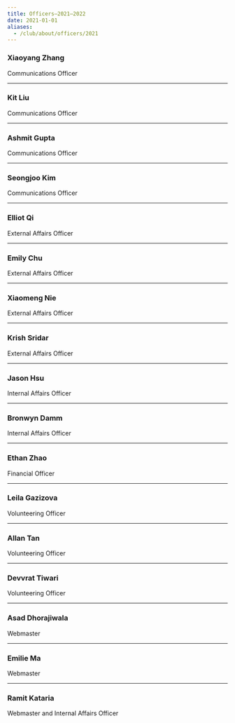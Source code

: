 ```yaml
---
title: Officers—2021–2022 
date: 2021-01-01
aliases:
  - /club/about/officers/2021
---
```


### Xiaoyang Zhang

Communications Officer

---

### Kit Liu

Communications Officer

---

### Ashmit Gupta

Communications Officer

---

### Seongjoo Kim

Communications Officer

---

### Elliot Qi

External Affairs Officer

---

### Emily Chu

External Affairs Officer

---

### Xiaomeng Nie

External Affairs Officer

---

### Krish Sridar

External Affairs Officer

---

### Jason Hsu

Internal Affairs Officer

---

### Bronwyn Damm

Internal Affairs Officer

---

### Ethan Zhao

Financial Officer

---

### Leila Gazizova

Volunteering Officer

---

### Allan Tan

Volunteering Officer

---

### Devvrat Tiwari

Volunteering Officer

---

### Asad Dhorajiwala

Webmaster

---

### Emilie Ma

Webmaster

---

### Ramit Kataria

Webmaster and Internal Affairs Officer
